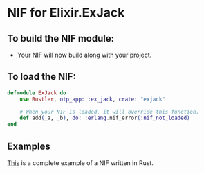 # NIF for Elixir.ExJack

## To build the NIF module:

- Your NIF will now build along with your project.

## To load the NIF:

```elixir
defmodule ExJack do
    use Rustler, otp_app: :ex_jack, crate: "exjack"

    # When your NIF is loaded, it will override this function.
    def add(_a, _b), do: :erlang.nif_error(:nif_not_loaded)
end
```

## Examples

[This](https://github.com/hansihe/NifIo) is a complete example of a NIF written in Rust.
